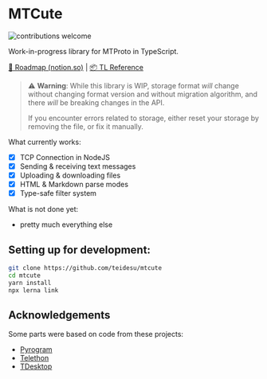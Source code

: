 # MTCute

![contributions welcome](https://img.shields.io/badge/contributions-welcome-brightgreen.svg?style=flat)

Work-in-progress library for MTProto in TypeScript.

[🎯 Roadmap (notion.so)](https://www.notion.so/teidesu/MTCute-development-cfccff4fddad4b218f3bea27f784b8b5)
| [📦 TL Reference](https://mt.tei.su/tl)

> ⚠️ **Warning**: While this library is WIP, storage
> format *will* change without changing format version
> and without migration algorithm, and there *will* be breaking
> changes in the API.
>
> If you encounter errors related to storage, either
> reset your storage by removing the file, or fix it manually.

What currently works:

- [x] TCP Connection in NodeJS
- [x] Sending & receiving text messages
- [x] Uploading & downloading files
- [x] HTML & Markdown parse modes
- [x] Type-safe filter system

What is not done yet:

- pretty much everything else

## Setting up for development:

```bash
git clone https://github.com/teidesu/mtcute
cd mtcute
yarn install
npx lerna link
```

## Acknowledgements

Some parts were based on code from these projects:

- [Pyrogram](https://pyrogram.org)
- [Telethon](https://github.com/LonamiWebs/Telethon)
- [TDesktop](https://github.com/telegramdesktop/tdesktop)
